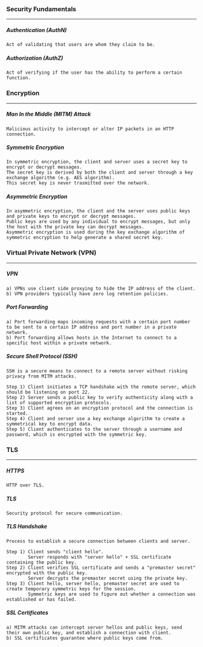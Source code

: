 ### Security Fundamentals 
---
##### Authentication (AuthN)
```
Act of validating that users are whom they claim to be.
```

##### Authorization (AuthZ)
```
Act of verifying if the user has the ability to perform a certain function.
```

### Encryption
---
##### Man In the Middle (MITM) Attack
```
Malicious activity to intercept or alter IP packets in an HTTP connection.
```

##### Symmetric Encryption
```
In symmetric encryption, the client and server uses a secret key to encrypt or decrypt messages.
The secret key is derived by both the client and server through a key exchange algorithm (e.g. AES algorithm).
This secret key is never trasmitted over the network.
```

##### Asymmetric Encryption
```
In asymmetric encryption, the client and the server uses public keys and private keys to encrypt or decrypt messages.
Public keys are used by any individual to encrypt messages, but only the host with the private key can decrypt messages.
Asymmetric encryption is used during the key exchange algorithm of symmetric encryption to help generate a shared secret key.
```

### Virtual Private Network (VPN)
---
##### VPN
```
a) VPNs use client side proxying to hide the IP address of the client.
b) VPN providers typically have zero log retention policies.
```

##### Port Forwarding
```
a) Port forwarding maps incoming requests with a certain port number to be sent to a certain IP address and port number in a private network. 
b) Port forwarding allows hosts in the Internet to connect to a specific host within a private network.
```

##### Secure Shell Protocol (SSH)
```
SSH is a secure means to connect to a remote server without risking privacy from MITM attacks.

Step 1) Client initiates a TCP handshake with the remote server, which should be listening on port 22.
Step 2) Server sends a public key to verify authenticity along with a list of supported encryption protocols.
Step 3) Client agrees on an encryption protocol and the connection is started.
Step 4) Client and server use a key exchange algorithm to create a symmetrical key to encrypt data.
Step 5) Client authenticates to the server through a username and password, which is encrypted with the symmetric key.
```

### TLS
---
##### HTTPS
```
HTTP over TLS.
```

##### TLS
```
Security protocol for secure communication.
```

##### TLS Handshake
```
Process to establish a secure connection between clients and server.

Step 1) Client sends "client hello".
        Server responds with "server hello" + SSL certificate containing the public key.
Step 2) Client verifies SSL certificate and sends a "premaster secret" encrypted with the public key.
        Server decrypts the premaster secret using the private key.
Step 3) Client hello, server hello, premaster secret are used to create temporary symmetric keys for the session.
        Symmetric keys are used to figure out whether a connection was established or has failed.
```

##### SSL Certificates
```
a) MITM attacks can intercept server hellos and public keys, send their own public key, and establish a connection with client.
b) SSL certificates guarantee where public keys come from.
```